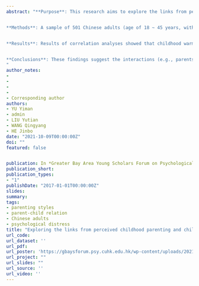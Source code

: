 ```yaml
---
abstract: "**Purpose**: This research aims to explore the links from perceived childhood parenting and childhood parent-child relation to Chinese adults’ current psychological distress.


**Methods**: A sample of 501 Chinese adults (age of 18 ~ 45 years, with 252 men) were recruited from the internet by using Credamo, a reliable online survey platform. A set of questionnaires assessing perceived childhood parenting (i.e., warmth, rejection, and overprotection), childhood parent-child relation, and current psychological distress were used. Correlation and regression analyses were carried out. “Childhood parenting and parent-child relation” were measured by asking participants to recall their childhood experiences (≤12 years old).


**Results**: Results of correlation analyses showed that childhood warmth was significantly and negatively associated with current psychological distress (women: *r* = -.32, *p* < .001; men: *r* = -.29, *p* < .001). Childhood rejection was significantly and positively correlated with current psychological distress (women: *r* = .39, *p* < .001; men: *r* = .46, *p* < .001). However, childhood overprotection was significantly and positively correlated with psychological distress in Chinese men (*r* = .16, *p* = .011). Moreover, childhood parent-child relation was significantly and negatively correlated with current psychological distress (women: *r* = -.22, *p* < .001; men: *r* = -.36, *p* < .001). Finally, with multiple regression analyses by controlling for all covariates (e.g., gender and age), rejection was the only significant and positive predictor of psychological distress (β = 0.37, *p* < .001), and the whole model could explain 26.8% of the total variance of current psychological distress.


**Conclusions**: These findings suggest the interactions (e.g., parents’ rejection) between parents and children in adults’ childhood may have an important impact on adults’ current mental health, highlighting the potential existence of “impacts of family-of-origin”.
"
author_notes:
-
-
-
-
- Corresponding author
authors:
- YU Yiman 
- admin
- LIU Yutian
- WANG Qingyang 
- HE Jinbo
date: "2021-10-09T00:00:00Z"
doi: ""
featured: false


publication: In *Greater Bay Area Young Scholars Forum on Psychological Science*
publication_short:
publication_types:
- "1"
publishDate: "2017-01-01T00:00:00Z"
slides: 
summary:
tags:
- parenting styles
- parent-child relation
- Chinese adults
- psychological distress
title: "Exploring the links from perceived childhood parenting and childhood parent-child relation to Chinese adults’ current psychological distress: Impacts of family-of-origin?"
url_code:
url_dataset: ''
url_pdf: 
url_poster: 'https://gbaysforum.psy.cuhk.edu.hk/wp-content/uploads/2021/10/CUHKSZ_Yiman-Yu.pdf'
url_project: ""
url_slides: ""
url_source: ''
url_video: ''
---
```


